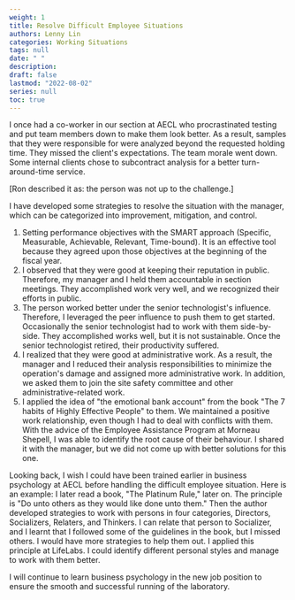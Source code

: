 ```yaml
---
weight: 1
title: Resolve Difficult Employee Situations
authors: Lenny Lin
categories: Working Situations
tags: null
date: " "
description: 
draft: false
lastmod: "2022-08-02"
series: null
toc: true
---
```


I once had a co-worker in our section at AECL who procrastinated testing and put team members down to make them look better.  As a result, samples that they were responsible for were analyzed beyond the requested holding time.  They missed the client's expectations.  The team morale went down.  Some internal clients chose to subcontract analysis for a better turn-around-time service.  

[Ron described it as: the person was not up to the challenge.]

I have developed some strategies to resolve the situation with the manager, which can be categorized into improvement, mitigation, and control.
1)	Setting performance objectives with the SMART approach (Specific, Measurable, Achievable, Relevant, Time-bound).  It is an effective tool because they agreed upon those objectives at the beginning of the fiscal year.  
2)	I observed that they were good at keeping their reputation in public.  Therefore, my manager and I held them accountable in section meetings.  They accomplished work very well, and we recognized their efforts in public.  
3)	The person worked better under the senior technologist's influence.  Therefore, I leveraged the peer influence to push them to get started.  Occasionally the senior technologist had to work with them side-by-side.  They accomplished works well, but it is not sustainable.  Once the senior technologist retired, their productivity suffered.
4)	I realized that they were good at administrative work.  As a result, the manager and I reduced their analysis responsibilities to minimize the operation's damage and assigned more administrative work.  In addition, we asked them to join the site safety committee and other administrative-related work.
5)	I applied the idea of "the emotional bank account" from the book "The 7 habits of Highly Effective People" to them.  We maintained a positive work relationship, even though I had to deal with conflicts with them.  With the advice of the Employee Assistance Program at Morneau Shepell, I was able to identify the root cause of their behaviour.  I shared it with the manager, but we did not come up with better solutions for this one.

Looking back, I wish I could have been trained earlier in business psychology at AECL before handling the difficult employee situation.  Here is an example: I later read a book, "The Platinum Rule," later on.  The principle is "Do unto others as they would like done unto them."  Then the author developed strategies to work with persons in four categories, Directors, Socializers, Relaters, and Thinkers.  I can relate that person to Socializer, and I learnt that I followed some of the guidelines in the book, but I missed others.  I would have more strategies to help them out.  I applied this principle at LifeLabs.  I could identify different personal styles and manage to work with them better.  

I will continue to learn business psychology in the new job position to ensure the smooth and successful running of the laboratory.  


